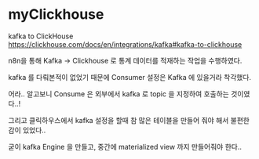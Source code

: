 # myClickhouse

kafka to ClickHouse
https://clickhouse.com/docs/en/integrations/kafka#kafka-to-clickhouse

n8n을 통해 Kafka -> Clickhouse 로 통계 데이터를 적재하는 작업을 수행하였다.

kafka 를 다뤄본적이 없었기 때문에 Consumer 설정은 Kafka 에 있을거라 착각했다.

어라.. 알고보니 Consume 은 외부에서 kafka 로 topic 을 지정하여 호출하는 것이였다..!

그리고 클릭하우스에서 kafka 설정을 할때 참 많은 테이블을 만들어 줘야 해서 불편한 감이 있었다..

굳이 kafka Engine 을 만들고, 중간에 materialized view 까지 만들어줘야 한다..

 
